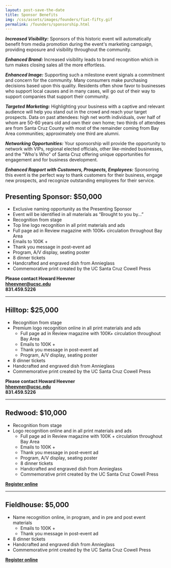 ```yaml
---
layout: post-save-the-date
title: Sponsor Benefits
img: /css/assets/images/founders/fiat-fifty.gif
permalink: /founders/sponsorship.html
---
```


***Increased Visibility:*** Sponsors of this historic event will automatically benefit from media promotion during the event's marketing campaign, providing exposure and visibility throughout the community.

***Enhanced Brand:***  Increased visibility leads to brand recognition which in turn makes closing sales all the more effortless. 

***Enhanced Image:***  Supporting such a milestone event signals a commitment and concern for the community. Many consumers make purchasing decisions based upon this quality. Residents often show favor to businesses who support local causes and in many cases, will go out of their way to support companies that support their community.

***Targeted Marketing:***  Highlighting your business with a captive and relevant audience will help you stand out in the crowd and reach your target prospects. Data on past attendees: high net worth individuals, over half of whom are 50-60 years old and own their own home; two thirds of attendees are from Santa Cruz County with most of the remainder coming from Bay Area communities; approximately one third are alumni.

***Networking Opportunities:***  Your sponsorship will provide the opportunity to network with VIPs, regional elected officials, other like-minded businesses, and the "Who's Who" of Santa Cruz offering unique opportunities for engagement and for business development.

***Enhanced Rapport with Customers, Prospects, Employees:***  Sponsoring this event is the perfect way to thank customers for their business, engage new prospects, and recognize outstanding employees for their service. 

## Presenting Sponsor: $50,000

- Exclusive naming opportunity as the Presenting Sponsor
- Event will be identified in all materials as “Brought to you by…”
- Recognition from stage
- Top line logo recognition in all print materials and ads
 - Full page ad in Review magazine with 100K+ circulation throughout Bay Area
 - Emails to 100K +
 - Thank you message in post-event ad
 - Program, A/V display, seating poster
- 8 dinner tickets
- Handcrafted and engraved dish from Annieglass
- Commemorative print created by the UC Santa Cruz Cowell Press


**Please contact Howard Heevner**<br>
**[hheevner@ucsc.edu](mailto:hheevner@ucsc.edu)**<br>
**831.459.5226**

***

## Hilltop: $25,000
- Recognition from stage
- Premium logo recognition online in all print materials and ads
	- Full page ad in Review magazine with 100K+ circulation throughout Bay Area
	- Emails to 100K +
	- Thank you message in post-event ad
	- Program, A/V display, seating poster
- 8 dinner tickets
- Handcrafted and engraved dish from Annieglass
- Commemorative print created by the UC Santa Cruz Cowell Press

**Please contact Howard Heevner**<br>
**[hheevner@ucsc.edu](mailto:hheevner@ucsc.edu)**<br>
**831.459.5226**

***

## Redwood: $10,000

- Recognition from stage
- Logo recognition online and in all print materials and ads
	- Full page ad in Review magazine with 100K + circulation throughout Bay Area
	- Emails to 100K +
	- Thank you message in post-event ad
	- Program, A/V display, seating poster
	- 8 dinner tickets
	- Handcrafted and engraved dish from Annieglass
	- Commemorative print created by the UC Santa Cruz Cowell Press

**[Register online](https://securelb.imodules.com/s/1069/index.aspx?sid=1069&gid=1&pgid=1926&cid=3606&fid=3606)**

***

## Fieldhouse:  $5,000

- Name recognition online, in program, and in pre and post event materials
	- Emails to 100K + 
	- Thank you message in post-event ad
- 8 dinner tickets
- Handcrafted and engraved dish from Annieglass
- Commemorative print created by the UC Santa Cruz Cowell Press

**[Register online](https://securelb.imodules.com/s/1069/index.aspx?sid=1069&gid=1&pgid=1926&cid=3606&fid=3606)**

